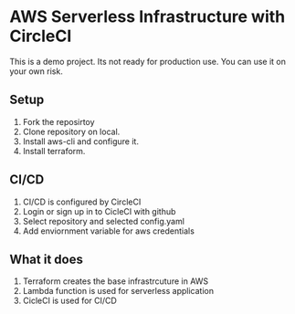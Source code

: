 # AWS Serverless Infrastructure with CircleCI

This is a demo project. Its not ready for production use. You can use it on your own risk.

## Setup 

1. Fork the reposirtoy
2. Clone repository on local.
3. Install aws-cli and configure it.
4. Install terraform.

## CI/CD

1. CI/CD is configured by CircleCI
2. Login or sign up in to CicleCI with github
3. Select repository and selected config.yaml 
4. Add enviornment variable for aws credentials

## What it does

1. Terraform creates the base infrastrcuture in AWS
2. Lambda function is used for serverless application
3. CicleCI is used for CI/CD



